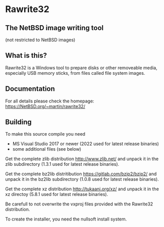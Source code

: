 # Rawrite32
## The NetBSD image writing tool
(not restricted to NetBSD images)

## What is this?

Rawrite32 is a Windows tool to prepare disks or other removeable media,
especially USB memory sticks, from files called file system images.

## Documentation

For all details please check the homepage:
https://NetBSD.org/~martin/rawrite32/

## Building
To make this source compile you need

 - MS Visual Studio 2017 or newer (2022 used for latest release binaries)
 - some additional files (see below)

Get the complete zlib distribution http://www.zlib.net/ and unpack it in the zlib subdirectory (1.3.1 used for latest release binaries).

Get the complete bz2lib distritibution https://gitlab.com/bzip2/bzip2/ and unpack it in the bz2lib subdirectory (1.0.8 used for latest release binaries).

Get the complete xz distribution http://tukaani.org/xz/ and unpack it in the xz directoy (5.8.1 used for latest release binaries).

Be carefull to not overwrite the vxproj files provided with the Rawrite32 distribution.

To create the installer, you need the nullsoft install system.
